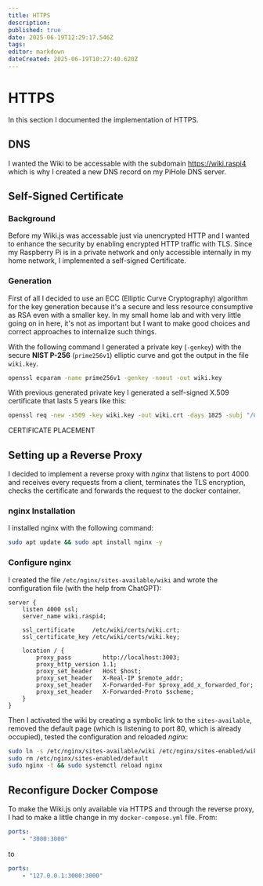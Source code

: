 ```yaml
---
title: HTTPS
description: 
published: true
date: 2025-06-19T12:29:17.546Z
tags: 
editor: markdown
dateCreated: 2025-06-19T10:27:40.620Z
---
```


# HTTPS
In this section I documented the implementation of HTTPS.

## DNS
I wanted the Wiki to be accessable with the subdomain https://wiki.raspi4 which is why I created a new DNS record on my PiHole DNS server.

## Self-Signed Certificate
### Background
Before my Wiki.js was accessable just via unencrypted HTTP and I wanted to enhance the security by enabling encrypted HTTP traffic with TLS. Since my Raspberry Pi is in a private network and only accessible internally in my home network, I implemented a self-signed Certificate.

### Generation
First of all I decided to use an ECC (Elliptic Curve Cryptography) algorithm for the key generation because it's a secure and less resource consumptive as RSA even with a smaller key. In my small home lab and with very little going on in here, it's not as important but I want to make good choices and correct approaches to internalize such things.

With the following command I generated a private key (`-genkey`) with the secure **NIST P-256** (`prime256v1`) elliptic curve and got the output in the file `wiki.key`.

```bash
openssl ecparam -name prime256v1 -genkey -noout -out wiki.key
```

With previous generated private key I generated a self-signed X.509 certificate that lasts 5 years like this:

```bash
openssl req -new -x509 -key wiki.key -out wiki.crt -days 1825 -subj "/CN=wiki.raspi4"
```

CERTIFICATE PLACEMENT


## Setting up a Reverse Proxy
I decided to implement a reverse proxy with *nginx* that listens to port 4000 and receives every requests from a client, terminates the TLS encryption, checks the certificate and forwards the request to the docker container.

### nginx Installation
I installed nginx with the following command:

```bash
sudo apt update && sudo apt install nginx -y
```

### Configure nginx
I created the file `/etc/nginx/sites-available/wiki` and wrote the configuration file (with the help from ChatGPT):

```nginx
server {
    listen 4000 ssl;
    server_name wiki.raspi4;

    ssl_certificate     /etc/wiki/certs/wiki.crt;
    ssl_certificate_key /etc/wiki/certs/wiki.key;

    location / {
        proxy_pass         http://localhost:3003;
        proxy_http_version 1.1;
        proxy_set_header   Host $host;
        proxy_set_header   X-Real-IP $remote_addr;
        proxy_set_header   X-Forwarded-For $proxy_add_x_forwarded_for;
        proxy_set_header   X-Forwarded-Proto $scheme;
    }
}
```

Then I activated the wiki by creating a symbolic link to the `sites-available`, removed the default page (which is listening to port 80, which is already occupied), tested the configuration and reloaded *nginx*:

```bash
sudo ln -s /etc/nginx/sites-available/wiki /etc/nginx/sites-enabled/wiki
sudo rm /etc/nginx/sites-enabled/default
sudo nginx -t && sudo systemctl reload nginx
```

## Reconfigure Docker Compose
To make the Wiki.js only available via HTTPS and through the reverse proxy, I had to make a little change in my `docker-compose.yml` file.
From: 
```yaml
ports:
	- "3000:3000"
```
to 
```yaml
ports:
	- "127.0.0.1:3000:3000"
```

